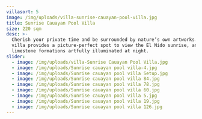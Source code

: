 ```yaml
---
villasort: 5
image: /img/uploads/villa-sunrise-cauayan-pool-villa.jpg
title: Sunrise Cauayan Pool Villa
size: 220 sqm
desc: >-
  Cherish your private time and be surrounded by nature’s own artworks. This
  villa provides a picture-perfect spot to view the El Nido sunrise, and the
  limestone formations artfully illuminated at night.
slider:
  - image: /img/uploads/villa-Sunrise Cauayan Pool Villa.jpg
  - image: /img/uploads/Sunrise cauayan pool villa-4.jpg
  - image: /img/uploads/Sunrise cauayan pool villa Setup.jpg
  - image: /img/uploads/Sunrise cauayan pool villa 84.jpg
  - image: /img/uploads/Sunrise cauayan pool villa 78.jpg
  - image: /img/uploads/Sunrise cauayan pool villa 60.jpg
  - image: /img/uploads/Sunrise cauayan pool villa 5.jpg
  - image: /img/uploads/Sunrise cauayan pool villa 19.jpg
  - image: /img/uploads/Sunrise cauayan pool villa 126.jpg
---
```


